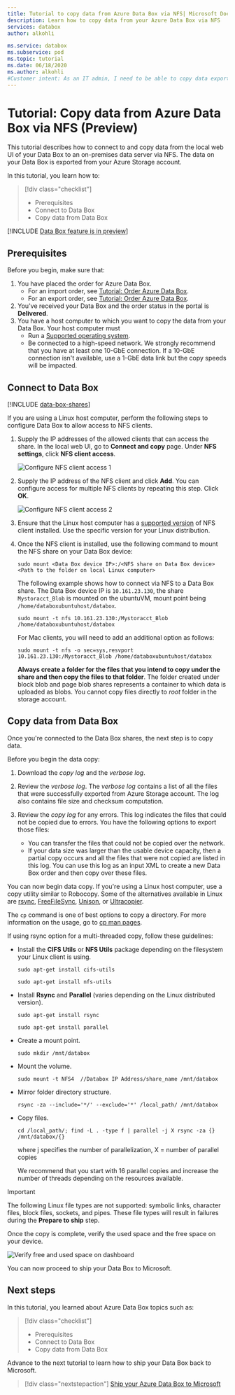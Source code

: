 ```yaml
---
title: Tutorial to copy data from Azure Data Box via NFS| Microsoft Docs
description: Learn how to copy data from your Azure Data Box via NFS
services: databox
author: alkohli

ms.service: databox
ms.subservice: pod
ms.topic: tutorial
ms.date: 06/18/2020
ms.author: alkohli
#Customer intent: As an IT admin, I need to be able to copy data exported from Azure to Data Box, to an on-premises data server.
---
```

# Tutorial: Copy data from Azure Data Box via NFS (Preview)

This tutorial describes how to connect to and copy data from the local web UI of your Data Box to an on-premises data server via NFS. The data on your Data Box is exported from your Azure Storage account.

In this tutorial, you learn how to:

> [!div class="checklist"]
>
> * Prerequisites
> * Connect to Data Box
> * Copy data from Data Box

[!INCLUDE [Data Box feature is in preview](../../includes/data-box-feature-is-preview-info.md)]

## Prerequisites

Before you begin, make sure that:

1. You have placed the order for Azure Data Box.
    - For an import order, see [Tutorial: Order Azure Data Box](data-box-deploy-ordered.md).
    - For an export order, see [Tutorial: Order Azure Data Box](data-box-deploy-export-ordered.md).
2. You've received your Data Box and the order status in the portal is **Delivered**.
3. You have a host computer to which you want to copy the data from your Data Box. Your host computer must
   * Run a [Supported operating system](data-box-system-requirements.md).
   * Be connected to a high-speed network. We strongly recommend that you have at least one 10-GbE connection. If a 10-GbE connection isn't available, use a 1-GbE data link but the copy speeds will be impacted.

## Connect to Data Box

[!INCLUDE [data-box-shares](../../includes/data-box-shares.md)]

If you are using a Linux host computer, perform the following steps to configure Data Box to allow access to NFS clients.

1. Supply the IP addresses of the allowed clients that can access the share. In the local web UI, go to **Connect and copy** page. Under **NFS settings**, click **NFS client access**. 

    ![Configure NFS client access 1](media/data-box-deploy-copy-data/nfs-client-access.png)

2. Supply the IP address of the NFS client and click **Add**. You can configure access for multiple NFS clients by repeating this step. Click **OK**.

    ![Configure NFS client access 2](media/data-box-deploy-copy-data/nfs-client-access2.png)

2. Ensure that the Linux host computer has a [supported version](data-box-system-requirements.md) of NFS client installed. Use the specific version for your Linux distribution. 

3. Once the NFS client is installed, use the following command to mount the NFS share on your Data Box device:

    `sudo mount <Data Box device IP>:/<NFS share on Data Box device> <Path to the folder on local Linux computer>`

    The following example shows how to connect via NFS to a Data Box share. The Data Box device IP is `10.161.23.130`, the share `Mystoracct_Blob` is mounted on the ubuntuVM, mount point being `/home/databoxubuntuhost/databox`.

    `sudo mount -t nfs 10.161.23.130:/Mystoracct_Blob /home/databoxubuntuhost/databox`
    
    For Mac clients, you will need to add an additional option as follows: 
    
    `sudo mount -t nfs -o sec=sys,resvport 10.161.23.130:/Mystoracct_Blob /home/databoxubuntuhost/databox`

    **Always create a folder for the files that you intend to copy under the share and then copy the files to that folder**. The folder created under block blob and page blob shares represents a container to which data is uploaded as blobs. You cannot copy files directly to *root* folder in the storage account.

## Copy data from Data Box

Once you're connected to the Data Box shares, the next step is to copy data.

Before you begin the data copy:

1. Download the *copy log* and the *verbose log*. 
2. Review the *verbose log*. The *verbose log* contains a list of all the files that were successfully exported from Azure Storage account. The log also contains file size and checksum computation.

3. Review the *copy log* for any errors. This log indicates the files that could not be copied due to errors. You have the following options to export those files: 

    - You can transfer the files that could not be copied over the network. 
    - If your data size was larger than the usable device capacity, then a partial copy occurs and all the files that were not copied are listed in this log. You can use this log as an input XML to create a new Data Box order and then copy over these files.

 You can now begin data copy. If you're using a Linux host computer, use a copy utility similar to Robocopy. Some of the alternatives available in Linux are [rsync](https://rsync.samba.org/), [FreeFileSync](https://www.freefilesync.org/), [Unison](https://www.cis.upenn.edu/~bcpierce/unison/), or [Ultracopier](https://ultracopier.first-world.info/).  

The `cp` command is one of best options to copy a directory. For more information on the usage, go to [cp man pages](http://man7.org/linux/man-pages/man1/cp.1.html).

If using rsync option for a multi-threaded copy, follow these guidelines:

* Install the **CIFS Utils** or **NFS Utils** package depending on the filesystem your Linux client is using.

    `sudo apt-get install cifs-utils`

    `sudo apt-get install nfs-utils`

* Install **Rsync** and **Parallel** (varies depending on the Linux distributed version).

    `sudo apt-get install rsync`
   
    `sudo apt-get install parallel` 

* Create a mount point.

    `sudo mkdir /mnt/databox`

* Mount the volume.

    `sudo mount -t NFS4  //Databox IP Address/share_name /mnt/databox` 

* Mirror folder directory structure.  

    `rsync -za --include='*/' --exclude='*' /local_path/ /mnt/databox`

* Copy files.

    `cd /local_path/; find -L . -type f | parallel -j X rsync -za {} /mnt/databox/{}`

     where j specifies the number of parallelization,  X = number of parallel copies

     We recommend that you start with 16 parallel copies and increase the number of threads depending on the resources available.

> [!IMPORTANT]
> The following Linux file types are not supported: symbolic links, character files, block files, sockets, and pipes. These file types will result in failures during the **Prepare to ship** step.

Once the copy is complete, verify the used space and the free space on your device.

   ![Verify free and used space on dashboard](media/data-box-deploy-copy-data/verify-used-space-dashboard.png)

You can now proceed to ship your Data Box to Microsoft.

## Next steps

In this tutorial, you learned about Azure Data Box topics such as:

> [!div class="checklist"]
>
> * Prerequisites
> * Connect to Data Box
> * Copy data from Data Box

Advance to the next tutorial to learn how to ship your Data Box back to Microsoft.

> [!div class="nextstepaction"]
> [Ship your Azure Data Box to Microsoft](./data-box-deploy-export-picked-up.md)
